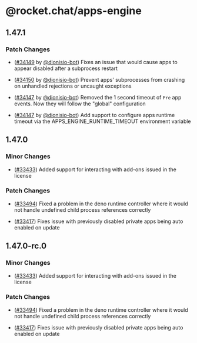 # @rocket.chat/apps-engine

## 1.47.1

### Patch Changes

- ([#34149](https://github.com/RocketChat/Rocket.Chat/pull/34149) by [@dionisio-bot](https://github.com/dionisio-bot)) Fixes an issue that would cause apps to appear disabled after a subprocess restart

- ([#34150](https://github.com/RocketChat/Rocket.Chat/pull/34150) by [@dionisio-bot](https://github.com/dionisio-bot)) Prevent apps' subprocesses from crashing on unhandled rejections or uncaught exceptions

- ([#34147](https://github.com/RocketChat/Rocket.Chat/pull/34147) by [@dionisio-bot](https://github.com/dionisio-bot)) Removed the 1 second timeout of `Pre` app events. Now they will follow the "global" configuration

- ([#34147](https://github.com/RocketChat/Rocket.Chat/pull/34147) by [@dionisio-bot](https://github.com/dionisio-bot)) Add support to configure apps runtime timeout via the APPS_ENGINE_RUNTIME_TIMEOUT environment variable

## 1.47.0

### Minor Changes

- ([#33433](https://github.com/RocketChat/Rocket.Chat/pull/33433)) Added support for interacting with add-ons issued in the license

### Patch Changes

- ([#33494](https://github.com/RocketChat/Rocket.Chat/pull/33494)) Fixed a problem in the deno runtime controller where it would not handle undefined child process references correctly

- ([#33417](https://github.com/RocketChat/Rocket.Chat/pull/33417)) Fixes issue with previously disabled private apps being auto enabled on update

## 1.47.0-rc.0

### Minor Changes

- ([#33433](https://github.com/RocketChat/Rocket.Chat/pull/33433)) Added support for interacting with add-ons issued in the license

### Patch Changes

- ([#33494](https://github.com/RocketChat/Rocket.Chat/pull/33494)) Fixed a problem in the deno runtime controller where it would not handle undefined child process references correctly

- ([#33417](https://github.com/RocketChat/Rocket.Chat/pull/33417)) Fixes issue with previously disabled private apps being auto enabled on update
